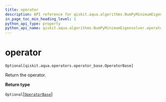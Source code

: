 ```yaml
---
title: operator
description: API reference for qiskit.aqua.algorithms.NumPyMinimumEigensolver.operator
in_page_toc_min_heading_level: 1
python_api_type: property
python_api_name: qiskit.aqua.algorithms.NumPyMinimumEigensolver.operator
---
```


# operator

<span id="qiskit.aqua.algorithms.NumPyMinimumEigensolver.operator" />

`Optional[qiskit.aqua.operators.operator_base.OperatorBase]`

Return the operator.

**Return type**

`Optional`\[[`OperatorBase`](qiskit.aqua.operators.OperatorBase "qiskit.aqua.operators.operator_base.OperatorBase")]

